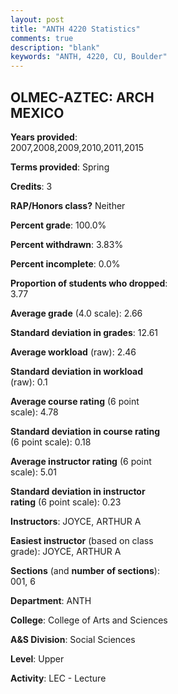 ```yaml
---
layout: post
title: "ANTH 4220 Statistics"
comments: true
description: "blank"
keywords: "ANTH, 4220, CU, Boulder"
--- 
```

<head>
<script src="https://ajax.googleapis.com/ajax/libs/jquery/2.1.3/jquery.min.js"></script>
<script src="https://dl.dropboxusercontent.com/s/pc42nxpaw1ea4o9/highcharts.js?dl=0"></script>
<!-- <script src="../assets/js/highcharts.js"></script> -->
<style type="text/css">@font-face {
	font-family: "Bebas Neue";
	src: url(https://www.filehosting.org/file/details/544349/BebasNeue%20Regular.otf) format("opentype");
	}
	h1.Bebas { 
		font-family: "Bebas Neue", Verdana, Tahoma;
	}
</style>
</head>
<body>
	<div id="container" style="float: right; width: 45%; height: 88%; margin-left: 2.5%; margin-right: 2.5%;"></div>
	<script language="JavaScript">
		$(document).ready(function() {
		var chart = {type: 'column'};
		var title = {text: 'Grade Distribution'};
		var xAxis = {categories: ['A','B','C','D','F'],crosshair: true};
		var yAxis = {min: 0,title: {text: 'Percentage'}};
		var tooltip = {headerFormat: '<center><b><span style="font-size:20px">{point.key}</span></b></center>',
		               pointFormat: '<td style="padding:0"><b>{point.y:.1f}%</b></td>',
		               footerFormat: '</table>',shared: true,useHTML: true};
		var plotOptions = {column: {pointPadding: 0.0,borderWidth: 0}};  
		var credits = {enabled: false};var series= [{name: 'Percent',data: [21.57,41.67,23.53,9.31,3.92,]}];
		var json = {};
		json.chart = chart;
		json.title = title;
		json.tooltip = tooltip;
		json.xAxis = xAxis;
		json.yAxis = yAxis;  
		json.series = series;
		json.plotOptions = plotOptions;  
		json.credits = credits;
		$('#container').highcharts(json);
	});
	</script>
</body>
			   
## OLMEC-AZTEC: ARCH MEXICO

**Years provided**: 2007,2008,2009,2010,2011,2015

**Terms provided**: Spring

**Credits**: 3

**RAP/Honors class?** Neither

**Percent grade**: 100.0%

**Percent withdrawn**: 3.83%

**Percent incomplete**: 0.0%

**Proportion of students who dropped**: 3.77

**Average grade** (4.0 scale): 2.66

**Standard deviation in grades**: 12.61

**Average workload** (raw): 2.46

**Standard deviation in workload** (raw): 0.1

**Average course rating** (6 point scale): 4.78

**Standard deviation in course rating** (6 point scale): 0.18

**Average instructor rating** (6 point scale): 5.01

**Standard deviation in instructor rating** (6 point scale): 0.23

**Instructors**: JOYCE, ARTHUR A

**Easiest instructor** (based on class grade): JOYCE, ARTHUR A

**Sections** (and **number of sections**): 001, 6

**Department**: ANTH

**College**: College of Arts and Sciences

**A&S Division**: Social Sciences

**Level**: Upper

**Activity**: LEC - Lecture